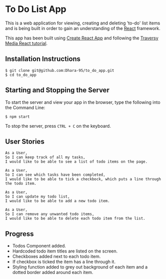 # To Do List App

This is a web application for viewing, creating and deleting 'to-do' list items and is being built in order to gain an understanding of the [React](https://reactjs.org/) framework. 

This app has been built using [Create React App](https://create-react-app.dev/docs/getting-started/) and following the [Traversy Media React tutorial](https://www.youtube.com/watch?v=sBws8MSXN7A&t=702s).

## Installation Instructions
```
$ git clone git@github.com:Dhara-95/to_do_app.git
$ cd to_do_app
```

## Starting and Stopping the Server
To start the server and view your app in the browser, type the following into the Command Line:

```
$ npm start
```

To stop the server, press ```CTRL + C``` on the keyboard. 

## User Stories
```
As a User,
So I can keep track of all my tasks,
I would like to be able to see a list of todo items on the page.
```
```
As a User,
So I can see which tasks have been completed, 
I would like to be able to tick a checkbock, which puts a line through the todo item.
```
```
As a User, 
So I can update my todo list, 
I would like to be able to add a new todo item.
```
```
As a User, 
So I can remove any unwanted todo items, 
I would like to be able to delete each todo item from the list.
```

## Progress
- Todos Component added.
- Hardcoded todo item titles are listed on the screen. 
- Checkboxes added next to each todo item. 
- If checkbox is ticked the item has a line through it. 
- Styling function added to grey out background of each item and a dotted border added around each item. 